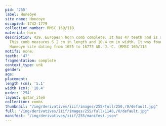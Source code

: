 ```yaml
---
pid: '255'
label: Honeoye
site_name: Honeoye
occupied: 1742-1779
collection_number: RMSC 169/118
material: horn
description: 429. European horn comb complete. It has 47 teeth and is stained red.
  This comb measures S I cm in length and 10.4 cm in width. It was found on the seneca
  Honeoye site dating from 1655 to 16775 AD. J.-C. (RMSC 169/118
motifs: none;
teeth: '47'
fragmentation: complete
context_type: unk
gender:
age:
placement:
length (cm): '5.1'
width (cm): '10.4'
order: '254'
layout: qatar_item
collection: combs
thumbnail: "/img/derivatives/iiif/images/255/full/250,/0/default.jpg"
full: "/img/derivatives/iiif/images/255/full/1140,/0/default.jpg"
manifest: "/img/derivatives/iiif/255/manifest.json"
---
```

